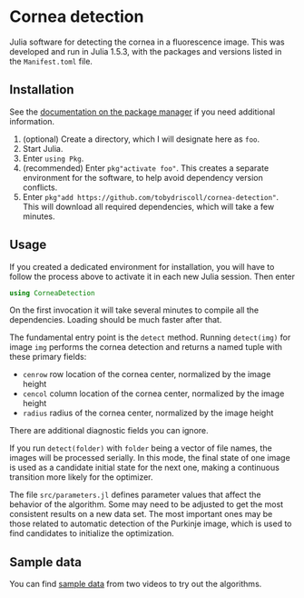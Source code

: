 # Cornea detection

Julia software for detecting the cornea in a fluorescence image. This was developed and run in Julia 1.5.3, with the packages and versions listed in the `Manifest.toml` file.

## Installation

See the [documentation on the package manager](https://julialang.github.io/Pkg.jl/v1/) if you need additional information.

1. (optional) Create a directory, which I will designate here as `foo`.
2. Start Julia.
3. Enter `using Pkg`.
4. (recommended) Enter `pkg"activate foo"`. This creates a separate environment for the software, to help avoid dependency version conflicts.
5. Enter `pkg"add https://github.com/tobydriscoll/cornea-detection"`. This will download all required dependencies, which will take a few minutes.

## Usage

If you created a dedicated environment for installation, you will have to follow the process above to activate it in each new Julia session. Then enter

```julia
using CorneaDetection
```

On the first invocation it will take several minutes to compile all the dependencies. Loading should be much faster after that.

The fundamental entry point is the `detect` method. Running `detect(img)` for image `img` performs the cornea detection and returns a named tuple with these primary fields:

* `cenrow` row location of the cornea center, normalized by the image height
* `cencol` column location of the cornea center, normalized by the image height
* `radius` radius of the cornea center, normalized by the image height

There are additional diagnostic fields you can ignore.

If you run `detect(folder)` with `folder` being a vector of file names, the images will be processed serially. In this mode, the final state of one image is used as a candidate initial state for the next one, making a continuous transition more likely for the optimizer.

The file `src/parameters.jl` defines parameter values that affect the behavior of the algorithm. Some may need to be adjusted to get the most consistent results on a new data set. The most important ones may be those related to automatic detection of the Purkinje image, which is used to find candidates to initialize the optimization.

## Sample data

You can find [sample data](https://doi.org/10.5281/zenodo.4426013) from two videos to try out the algorithms.
